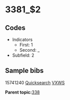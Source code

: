 # 3381\_$2

## Codes

-   Indicators
    -   First: 1
    -   Second: \_
-   Subfield: 2

## Sample bibs

15741240 [Quicksearch](https://search.library.yale.edu/catalog/15741240) [VXWS](http://prodorbis.library.yale.edu:7014/vxws/GetHoldingsService?bibId=15741240)

**Parent topic:**[338](../../tags/338/338.md)

